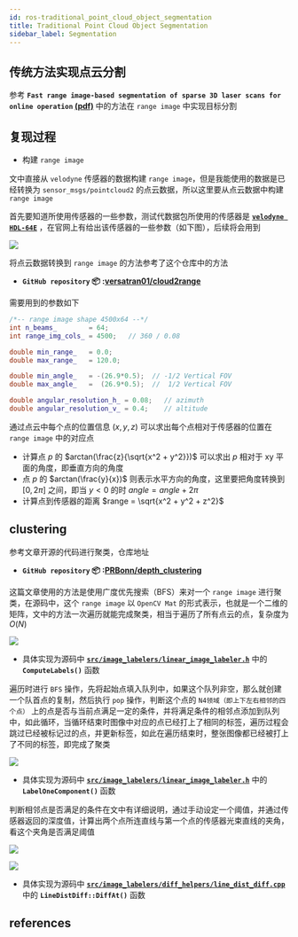 ```yaml
---
id: ros-traditional_point_cloud_object_segmentation
title: Traditional Point Cloud Object Segmentation
sidebar_label: Segmentation
---
```


## 传统方法实现点云分割
参考 **`Fast range image-based segmentation of sparse 3D laser scans for online operation` [(pdf)](https://www.researchgate.net/publication/311758635_Fast_range_image-based_segmentation_of_sparse_3D_laser_scans_for_online_operation)** 中的方法在 `range image` 中实现目标分割

## 复现过程
- 构建 `range image`

文中直接从 `velodyne` 传感器的数据构建 `range image`，但是我能使用的数据是已经转换为 `sensor_msgs/pointcloud2` 的点云数据，所以这里要从点云数据中构建 `range image`

首先要知道所使用传感器的一些参数，测试代数据包所使用的传感器是 **[`velodyne HDL-64E`](https://velodynelidar.com/products/hdl-64e/)** ，在官网上有给出该传感器的一些参数（如下图），后续将会用到

![](https://pictures-1304295136.cos.ap-guangzhou.myqcloud.com/screenshot/ubuntu/ros/multi_pass_segemntation/velodyne-HDL-64E-parameters.png)

将点云数据转换到 `range image` 的方法参考了这个仓库中的方法
- **`GitHub repository` 📦 :[versatran01/cloud2range](https://github.com/versatran01/cloud2range)**

需要用到的参数如下
``` cpp
/*-- range image shape 4500x64 --*/
int n_beams_        = 64;
int range_img_cols_ = 4500;   // 360 / 0.08

double min_range_   = 0.0;
double max_range_   = 120.0;

double min_angle_   = -(26.9*0.5);  // -1/2 Vertical FOV
double max_angle_   =  (26.9*0.5);  //  1/2 Vertical FOV

double angular_resolution_h_ = 0.08;   // azimuth
double angular_resolution_v_ = 0.4;    // altitude
```

通过点云中每个点的位置信息 $(x,y,z)$ 可以求出每个点相对于传感器的位置在 `range image` 中的对应点

- 计算点 $p$ 的 $arctan(\frac{z}{\sqrt{x^2 + y^2}})$ 可以求出 $p$ 相对于 xy 平面的角度，即垂直方向的角度
- 点 $p$ 的 $arctan(\frac{y}{x})$ 则表示水平方向的角度，这里要把角度转换到 $[0, 2\pi]$ 之间，即当 $y<0$ 的时 $angle = angle + 2\pi$
- 计算点到传感器的距离 $range = \sqrt{x^2 + y^2 + z^2}$

## clustering

参考文章开源的代码进行聚类，仓库地址
- **`GitHub repository` 📦 :[PRBonn/depth_clustering](https://github.com/PRBonn/depth_clustering)**

这篇文章使用的方法是使用广度优先搜索（BFS）来对一个 `range image` 进行聚类，在源码中，这个 `range image` 以 `OpenCV Mat` 的形式表示，也就是一个二维的矩阵，文中的方法一次遍历就能完成聚类，相当于遍历了所有点云的点，复杂度为 $O(N)$

![](https://pictures-1304295136.cos.ap-guangzhou.myqcloud.com/screenshot/ubuntu/ros/multi_pass_segemntation/pictures/fig-03.png)

- 具体实现为源码中 **[`src/image_labelers/linear_image_labeler.h`](https://github.com/PRBonn/depth_clustering/blob/master/src/image_labelers/linear_image_labeler.h)** 中的 **`ComputeLabels()`** 函数

遍历时进行 `BFS` 操作，先将起始点填入队列中，如果这个队列非空，那么就创建一个队首点的复制，然后执行 `pop` 操作，判断这个点的 `N4领域（即上下左右相邻的四个点）` 上的点是否与当前点满足一定的条件，并将满足条件的相邻点添加到队列中，如此循环，当循环结束时图像中对应的点已经打上了相同的标签，遍历过程会跳过已经被标记过的点，并更新标签，如此在遍历结束时，整张图像都已经被打上了不同的标签，即完成了聚类

![](https://pictures-1304295136.cos.ap-guangzhou.myqcloud.com/screenshot/ubuntu/ros/multi_pass_segemntation/pictures/fig-04.png)

- 具体实现为源码中 **[`src/image_labelers/linear_image_labeler.h`](https://github.com/PRBonn/depth_clustering/blob/master/src/image_labelers/linear_image_labeler.h)** 中的 **`LabelOneComponent()`** 函数

判断相邻点是否满足的条件在文中有详细说明，通过手动设定一个阈值，并通过传感器返回的深度值，计算出两个点所连直线与第一个点的传感器光束直线的夹角，看这个夹角是否满足阈值

![](https://pictures-1304295136.cos.ap-guangzhou.myqcloud.com/screenshot/ubuntu/ros/multi_pass_segemntation/pictures/fig-01.png)

![](https://pictures-1304295136.cos.ap-guangzhou.myqcloud.com/screenshot/ubuntu/ros/multi_pass_segemntation/pictures/fig-02.png)

- 具体实现为源码中 **[`src/image_labelers/diff_helpers/line_dist_diff.cpp`](https://github.com/PRBonn/depth_clustering/blob/master/src/image_labelers/diff_helpers/line_dist_diff.cpp)** 中的 **`LineDistDiff::DiffAt()`** 函数


## references

